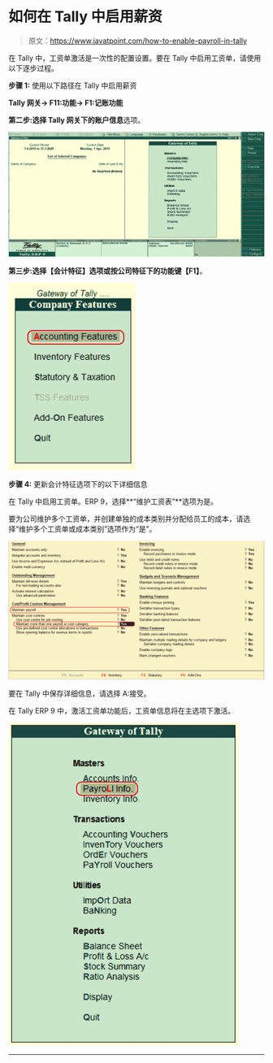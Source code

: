 # 如何在 Tally 中启用薪资

> 原文：<https://www.javatpoint.com/how-to-enable-payroll-in-tally>

在 Tally 中，工资单激活是一次性的配置设置。要在 Tally 中启用工资单，请使用以下逐步过程。

**步骤 1:** 使用以下路径在 Tally 中启用薪资

**Tally 网关→ F11:功能→ F1:记账功能**

**第二步:**选择 Tally 网关下的**账户信息**选项。

![How to Enable Payroll in Tally](img/a6129502e2c35d482ee8de005621c7c1.png)

**第三步:**选择**【会计特征】**选项或按公司特征下的功能键**【F1】**。

![How to Enable Payroll in Tally](img/ba6cd5494cdddcd74ee81d40a3948524.png)

**步骤 4:** 更新会计特征选项下的以下详细信息

在 Tally 中启用工资单。ERP 9，选择**“维护工资表”**选项为是。

要为公司维护多个工资单，并创建单独的成本类别并分配给员工的成本，请选择“维护多个工资单或成本类别”选项作为“是”。

![How to Enable Payroll in Tally](img/013045ddb11d16636ff11a4084a2a90c.png)

要在 Tally 中保存详细信息，请选择 A:接受。

在 Tally ERP 9 中，激活工资单功能后，工资单信息将在主选项下激活。

![How to Enable Payroll in Tally](img/05f14521e521a49671bc6deaa2518ee2.png)

* * *